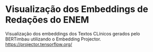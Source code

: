# Visualização dos Embeddings de Redações do ENEM

Visualização dos embeddings dos Textos CLínicos gerados pelo BERTimbau utilizando o Embedding Projector.
https://projector.tensorflow.org/
